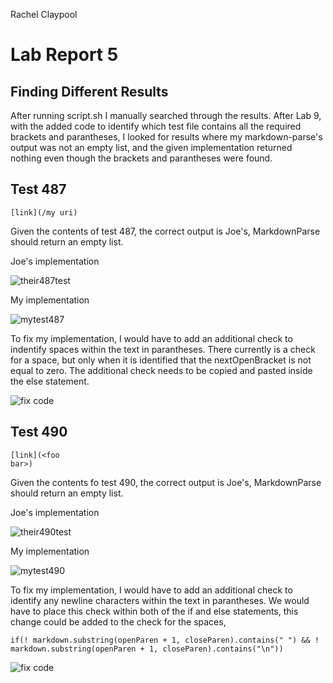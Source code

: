 Rachel Claypool
# Lab Report 5

## Finding Different Results

After running script.sh I manually searched through the results.  After Lab 9, with the added code to identify which test file contains all the required brackets and parantheses, I looked for results where my markdown-parse's output was not an empty list, and the given implementation returned nothing even though the brackets and parantheses were found. 

## Test 487
```
[link](/my uri)
```

Given the contents of test 487, the correct output is Joe's, MarkdownParse should return an empty list.


Joe's implementation

![their487test](https://user-images.githubusercontent.com/97620200/157748442-93238a53-8e89-4a7a-b537-3ef8828a321f.jpg)

My implementation

![mytest487](https://user-images.githubusercontent.com/97620200/157748458-32c61325-7e43-4b64-9fb6-c5d8e4db8661.jpg)


To fix my implementation, I would have to add an additional check to indentify spaces within the text in parantheses.  There currently is a check for a space, but only when it is identified that the nextOpenBracket is not equal to zero.  The additional check needs to be copied and pasted inside the else statement.

![fix code](https://user-images.githubusercontent.com/97620200/157755191-0947909d-8cd1-401c-a833-e149cb0592a8.jpg)



## Test 490
```
[link](<foo
bar>)
```

Given the contents fo test 490, the correct output is Joe's, MarkdownParse should return an empty list.


Joe's implementation

![their490test](https://user-images.githubusercontent.com/97620200/157752290-c6968d8a-a4fa-428a-b2d4-c936d0a48862.jpg)

My implementation

![mytest490](https://user-images.githubusercontent.com/97620200/157752335-4d6ac1a5-8116-4801-b0a1-ea4922e21729.jpg)


To fix my implementation, I would have to add an additional check to identify any newline characters within the text in parantheses.  We would have to place this check within both of the if and else statements, this change could be added to the check for the spaces, 

``` 
if(! markdown.substring(openParen + 1, closeParen).contains(" ") && ! markdown.substring(openParen + 1, closeParen).contains("\n"))
```

![fix code](https://user-images.githubusercontent.com/97620200/157755531-204221c4-226b-4741-9944-6086af6abd5d.jpg)

